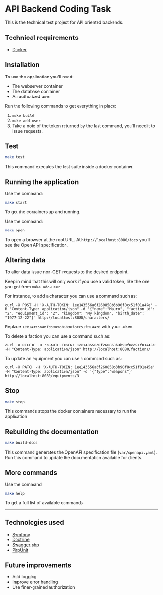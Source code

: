 # API Backend Coding Task

This is the technical test project for API oriented backends.

## Technical requirements

- [Docker](https://www.docker.com/)

## Installation

To use the application you'll need:

* The webserver container
* The database container
* An authorized user

Run the following commands to get everything in place:

1. `make build`
2. `make add-user`
3. Take a note of the token returned by the last command, you'll need it to issue requests.

## Test

```bash
make test
```

This command executes the test suite inside a docker container.

## Running the application

Use the command:

```bash
make start
```

To get the containers up and running.

Use the command:

```bash
make open
```

To open a browser at the root URL.
At `http://localhost:8080/docs` you'll see the Open API specification.

## Altering data

To alter data issue non-GET requests to the desired endpoint. 

Keep in mind that this will only work if you use a valid token, like the one you got from `make add-user`.

For instance, to add a character you can use a command such as:

`curl -X POST -H 'X-AUTH-TOKEN: 1ee143556a6f260858b3b90f8cc51f01a45e' -H "Content-Type: application/json" -d '{"name":"Mauro", "faction_id": "2", "equipment_id": "2", "kingdom": "My kingdom", "birth_date": "1977-12-22"}' http://localhost:8080/characters/`

Replace `1ee143556a6f260858b3b90f8cc51f01a45e` with your token.

To delete a faction you can use a command such as:

`curl -X DELETE -H 'X-AUTH-TOKEN: 1ee143556a6f260858b3b90f8cc51f01a45e' -H "Content-Type: application/json" http://localhost:8080/factions/`

To update an equipment you can use a command such as:

`curl -X PATCH -H 'X-AUTH-TOKEN: 1ee143556a6f260858b3b90f8cc51f01a45e' -H "Content-Type: application/json" -d '{"type":"weapons"}' http://localhost:8080/equipments/3`

## Stop

```bash
make stop
```

This commands stops the docker containers necessary to run the application

## Rebuilding the documentation

```bash
make build-docs
```

This command generates the OpenAPI specification file (`var/openapi.yaml`).
Run this command to update the documentation available for clients.

## More commands

Use the command

```bash
make help
```

To get a full list of available commands

---

## Technologies used

* [Symfony](https://symfony.com/)
* [Doctrine](https://www.doctrine-project.org/projects/orm.html)
* [Swagger php](https://zircote.github.io/swagger-php/)
* [PhpUnit](https://phpunit.de/index.html)

## Future improvements

* Add logging
* Improve error handling
* Use finer-grained authorization